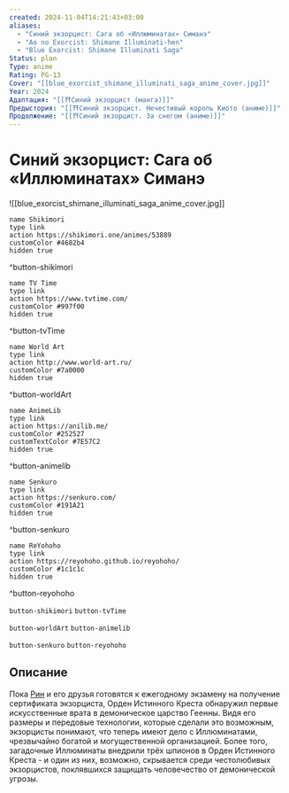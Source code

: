 ```yaml
---
created: 2024-11-04T14:21:43+03:00
aliases:
  - "Синий экзорцист: Сага об «Иллюминатах» Симанэ"
  - "Ao no Exorcist: Shimane Illuminati-hen"
  - "Blue Exorcist: Shimane Illuminati Saga"
Status: plan
Type: anime
Rating: PG-13
Cover: "[[blue_exorcist_shimane_illuminati_saga_anime_cover.jpg]]"
Year: 2024
Адаптация: "[[⛩️Синий экзорцист (манга)]]"
Предыстория: "[[⛩️Синий экзорцист. Нечестивый король Киото (аниме)]]"
Продолжение: "[[⛩️Синий экзорцист. За снегом (аниме)]]"
---
```


# Синий экзорцист: Сага об «Иллюминатах» Симанэ

![[blue_exorcist_shimane_illuminati_saga_anime_cover.jpg]]

```button
name Shikimori
type link
action https://shikimori.one/animes/53889
customColor #4682b4
hidden true
```
^button-shikimori

```button
name TV Time
type link
action https://www.tvtime.com/
customColor #997f00
hidden true
```
^button-tvTime

```button
name World Art
type link
action http://www.world-art.ru/
customColor #7a0000
hidden true
```
^button-worldArt

```button
name AnimeLib
type link
action https://anilib.me/
customColor #252527
customTextColor #7E57C2
hidden true
```
^button-animelib

```button
name Senkuro
type link
action https://senkuro.com/
customColor #191A21
hidden true
```
^button-senkuro

```button
name ReYohoho
type link
action https://reyohoho.github.io/reyohoho/
customColor #1c1c1c
hidden true
```
^button-reyohoho

`button-shikimori` `button-tvTime`

`button-worldArt` `button-animelib`

`button-senkuro` `button-reyohoho`

## Описание

Пока [Рин](https://shikimori.one/characters/24482-rin-okumura) и его друзья готовятся к ежегодному экзамену на получение сертификата экзорциста, Орден Истинного Креста обнаружил первые искусственные врата в демоническое царство Геенны. Видя его размеры и передовые технологии, которые сделали это возможным, экзорцисты понимают, что теперь имеют дело с Иллюминатами, чрезвычайно богатой и могущественной организацией. Более того, загадочные Иллюминаты внедрили трёх шпионов в Орден Истинного Креста - и один из них, возможно, скрывается среди честолюбивых экзорцистов, поклявшихся защищать человечество от демонической угрозы.
